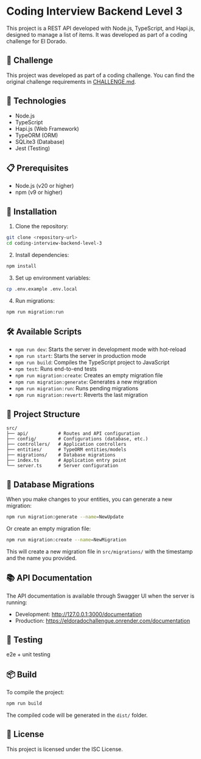# Coding Interview Backend Level 3

This project is a REST API developed with Node.js, TypeScript, and Hapi.js, designed to manage a list of items. It was developed as part of a coding challenge for El Dorado.

## 🎯 Challenge

This project was developed as part of a coding challenge. You can find the original challenge requirements in [CHALLENGE.md](./CHALLENGE.md).

## 🚀 Technologies

- Node.js
- TypeScript
- Hapi.js (Web Framework)
- TypeORM (ORM)
- SQLite3 (Database)
- Jest (Testing)

## 📋 Prerequisites

- Node.js (v20 or higher)
- npm (v9 or higher)

## 🔧 Installation

1. Clone the repository:
```bash
git clone <repository-url>
cd coding-interview-backend-level-3
```

2. Install dependencies:
```bash
npm install
```

3. Set up environment variables:
```bash
cp .env.example .env.local
```

4. Run migrations:
```bash
npm run migration:run
```

## 🛠️ Available Scripts

- `npm run dev`: Starts the server in development mode with hot-reload
- `npm run start`: Starts the server in production mode
- `npm run build`: Compiles the TypeScript project to JavaScript
- `npm test`: Runs end-to-end tests
- `npm run migration:create`: Creates an empty migration file
- `npm run migration:generate`: Generates a new migration
- `npm run migration:run`: Runs pending migrations
- `npm run migration:revert`: Reverts the last migration

## 📁 Project Structure

```
src/
├── api/           # Routes and API configuration
├── config/        # Configurations (database, etc.)
├── controllers/   # Application controllers
├── entities/      # TypeORM entities/models
├── migrations/    # Database migrations
├── index.ts       # Application entry point
└── server.ts      # Server configuration
```

## 🔄 Database Migrations

When you make changes to your entities, you can generate a new migration:

```bash
npm run migration:generate --name=NewUpdate
```

Or create an empty migration file:

```bash
npm run migration:create --name=NewMigration
```

This will create a new migration file in `src/migrations/` with the timestamp and the name you provided.

## 📚 API Documentation

The API documentation is available through Swagger UI when the server is running:
- Development: http://127.0.0.1:3000/documentation
- Production: https://eldoradochallengue.onrender.com/documentation

## 🧪 Testing

e2e + unit testing

## 📦 Build

To compile the project:

```bash
npm run build
```

The compiled code will be generated in the `dist/` folder.

## 📄 License

This project is licensed under the ISC License.
